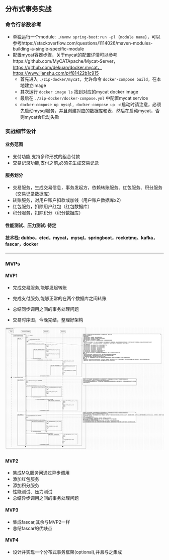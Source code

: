 ## 分布式事务实战

### 命令行参数参考

* 单独运行一个module: ```./mvnw spring-boot:run -pl {module name}```，可以参考https://stackoverflow.com/questions/1114026/maven-modules-building-a-single-specific-module
* 配置mycat容器步骤，关于mycat的配置详情可以参考https://github.com/MyCATApache/Mycat-Server，https://github.com/dekuan/docker.mycat， https://www.jianshu.com/p/f81422b1c915
    * 首先进入 ```./zip-docker/mycat```，允许命令 ```docker-compose build```，在本地建立image
    * 其次运行 ```docker image ls``` 找到对应的mycat docker image
    * 最后在 ```./zip-docker/docker-compose.yml``` 中配置mycat service
    * ```docker-compose up mysql, docker-compose up -d```启动时请注意，必须先启动mysql服务，并且创建对应的数据库和表，然后在启动mycat，否则mycat会启动失败

### 实战细节设计

#### 业务范围

* 支付功能,支持多种形式的组合付款
* 交易记录功能,支付之前,必须先生成交易记录

#### 服务划分

* 交易服务，生成交易信息，事务发起方，依赖转账服务、红包服务、积分服务（交易记录数据库）
* 转账服务，对用户账户扣款或加钱（用户账户数据库x2）
* 红包服务，扣除用户红包（红包数据库）
* 积分服务，扣除积分（积分数据库）

#### 性能测试、压力测试: 待定

#### 技术栈: dubbo，etcd，mycat，mysql，springboot，rocketmq、kafka，fascar，docker

-----------

### MVPs

#### MVP1

* 完成交易服务,能够发起转账
* 完成支付服务,能够正常的在两个数据库之间转账
* 总结同步调用之间的事务处理问题

* 交易时序图，今晚完结，整理好架构

![tcc-flow](./tcc-flow.png)

#### MVP2

* 集成MQ,服务间通过异步调用
* 添加红包服务
* 添加积分服务
* 性能测试、压力测试
* 总结异步调用之间的事务处理问题

#### MVP3

* 集成fascar,其余与MVP2一样
* 总结fascar的优缺点

#### MVP4

* 设计并实现一个分布式事务框架(optional),并且与之集成
